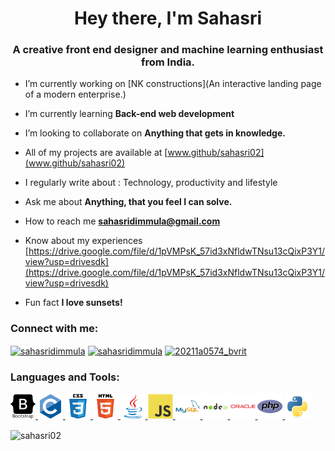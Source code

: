 <h1 align="center">Hey there, I'm Sahasri</h1>
<h3 align="center">A creative front end designer and machine learning enthusiast from India.</h3>

-  I’m currently working on [NK constructions](An interactive landing page of a modern enterprise.)

-  I’m currently learning **Back-end web development**

-  I’m looking to collaborate on **Anything that gets in knowledge.**

-  All of my projects are available at [www.github/sahasri02](www.github/sahasri02)

-  I regularly write about : Technology, productivity and lifestyle

-  Ask me about 
     **Anything, that you feel I can solve.**

-  How to reach me **sahasridimmula@gmail.com**

-  Know about my experiences [https://drive.google.com/file/d/1pVMPsK_57id3xNfldwTNsu13cQixP3Y1/view?usp=drivesdk](https://drive.google.com/file/d/1pVMPsK_57id3xNfldwTNsu13cQixP3Y1/view?usp=drivesdk)

-  Fun fact **I love sunsets!**

<h3 align="left">Connect with me:</h3>
<p align="left">
<a href="https://linkedin.com/in/sahasridimmula" target="blank"><img align="center" src="https://raw.githubusercontent.com/rahuldkjain/github-profile-readme-generator/master/src/images/icons/Social/linked-in-alt.svg" alt="sahasridimmula" height="30" width="40" /></a>
<a href="https://instagram.com/sahasridimmula" target="blank"><img align="center" src="https://raw.githubusercontent.com/rahuldkjain/github-profile-readme-generator/master/src/images/icons/Social/instagram.svg" alt="sahasridimmula" height="30" width="40" /></a>
<a href="https://auth.geeksforgeeks.org/user/20211a0574_bvrit" target="blank"><img align="center" src="https://raw.githubusercontent.com/rahuldkjain/github-profile-readme-generator/master/src/images/icons/Social/geeks-for-geeks.svg" alt="20211a0574_bvrit" height="30" width="40" /></a>
</p>

<h3 align="left">Languages and Tools:</h3>
<p align="left"> <a href="https://getbootstrap.com" target="_blank" rel="noreferrer"> <img src="https://raw.githubusercontent.com/devicons/devicon/master/icons/bootstrap/bootstrap-plain-wordmark.svg" alt="bootstrap" width="40" height="40"/> </a> <a href="https://www.cprogramming.com/" target="_blank" rel="noreferrer"> <img src="https://raw.githubusercontent.com/devicons/devicon/master/icons/c/c-original.svg" alt="c" width="40" height="40"/> </a> <a href="https://www.w3schools.com/css/" target="_blank" rel="noreferrer"> <img src="https://raw.githubusercontent.com/devicons/devicon/master/icons/css3/css3-original-wordmark.svg" alt="css3" width="40" height="40"/> </a> <a href="https://www.w3.org/html/" target="_blank" rel="noreferrer"> <img src="https://raw.githubusercontent.com/devicons/devicon/master/icons/html5/html5-original-wordmark.svg" alt="html5" width="40" height="40"/> </a> <a href="https://www.java.com" target="_blank" rel="noreferrer"> <img src="https://raw.githubusercontent.com/devicons/devicon/master/icons/java/java-original.svg" alt="java" width="40" height="40"/> </a> <a href="https://developer.mozilla.org/en-US/docs/Web/JavaScript" target="_blank" rel="noreferrer"> <img src="https://raw.githubusercontent.com/devicons/devicon/master/icons/javascript/javascript-original.svg" alt="javascript" width="40" height="40"/> </a> <a href="https://www.mysql.com/" target="_blank" rel="noreferrer"> <img src="https://raw.githubusercontent.com/devicons/devicon/master/icons/mysql/mysql-original-wordmark.svg" alt="mysql" width="40" height="40"/> </a> <a href="https://nodejs.org" target="_blank" rel="noreferrer"> <img src="https://raw.githubusercontent.com/devicons/devicon/master/icons/nodejs/nodejs-original-wordmark.svg" alt="nodejs" width="40" height="40"/> </a> <a href="https://www.oracle.com/" target="_blank" rel="noreferrer"> <img src="https://raw.githubusercontent.com/devicons/devicon/master/icons/oracle/oracle-original.svg" alt="oracle" width="40" height="40"/> </a> <a href="https://www.php.net" target="_blank" rel="noreferrer"> <img src="https://raw.githubusercontent.com/devicons/devicon/master/icons/php/php-original.svg" alt="php" width="40" height="40"/> </a> <a href="https://www.python.org" target="_blank" rel="noreferrer"> <img src="https://raw.githubusercontent.com/devicons/devicon/master/icons/python/python-original.svg" alt="python" width="40" height="40"/> </a> </p>

<p><img align="center" src="https://github-readme-stats.vercel.app/api/top-langs?username=sahasri02&show_icons=true&theme=dark&text_color=ffffff&locale=en&layout=compact" alt="sahasri02" /></p>
